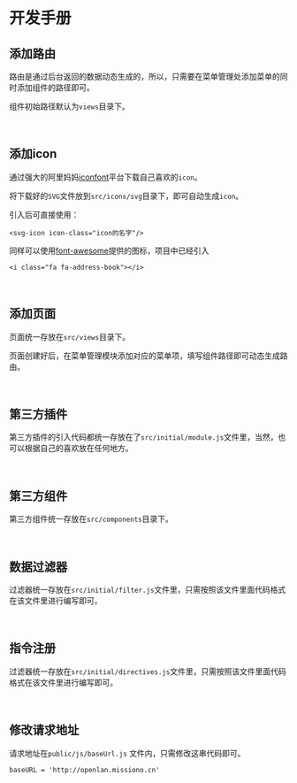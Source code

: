 # 开发手册

## 添加路由

路由是通过后台返回的数据动态生成的，所以，只需要在菜单管理处添加菜单的同时添加组件的路径即可。

组件初始路径默认为`views`目录下。

<br/>


## 添加icon

通过强大的阿里妈妈[iconfont](https://www.iconfont.cn/)平台下载自己喜欢的`icon`。

将下载好的`SVG`文件放到`src/icons/svg`目录下，即可自动生成`icon`。

引入后可直接使用：

```
<svg-icon icon-class="icon的名字"/>
```

同样可以使用[font-awesome](http://fontawesome.dashgame.com/)提供的图标，项目中已经引入

```
<i class="fa fa-address-book"></i>
```

<br/>

## 添加页面

页面统一存放在`src/views`目录下。

页面创建好后，在菜单管理模块添加对应的菜单项，填写组件路径即可动态生成路由。

<br/>

## 第三方插件

第三方插件的引入代码都统一存放在了`src/initial/module.js`文件里，当然，也可以根据自己的喜欢放在任何地方。

<br/>

## 第三方组件

第三方组件统一存放在`src/components`目录下。

<br/>

## 数据过滤器

过滤器统一存放在`src/initial/filter.js`文件里，只需按照该文件里面代码格式在该文件里进行编写即可。

<br/>

## 指令注册

过滤器统一存放在`src/initial/directives.js`文件里，只需按照该文件里面代码格式在该文件里进行编写即可。

<br/>

## 修改请求地址

请求地址在`public/js/baseUrl.js` 文件内，只需修改这串代码即可。

```
baseURL = 'http://openlan.missiono.cn'	
```

